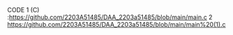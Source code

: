 CODE 1 (C) :https://github.com/2203A51485/DAA_2203a51485/blob/main/main.c
2 https://github.com/2203A51485/DAA_2203a51485/blob/main/main%20(1).c
